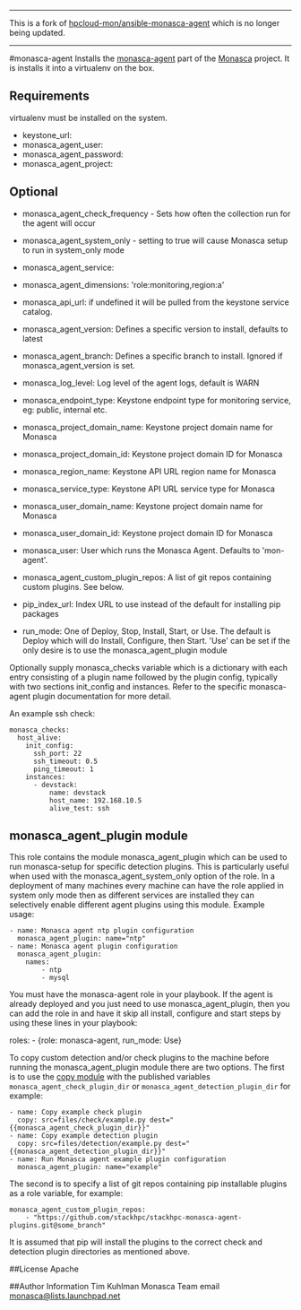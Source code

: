 ***
This is a fork of [hpcloud-mon/ansible-monasca-agent](https://github.com/hpcloud-mon/ansible-monasca-agent) which
is no longer being updated.
***

#monasca-agent
Installs the [monasca-agent](https://github.com/stackforge/monasca-agent) part of the [Monasca](https://wiki.openstack.org/wiki/Monasca) project.
It is installs it into a virtualenv on the box.

## Requirements
virtualenv must be installed on the system.

- keystone_url:
- monasca_agent_user:
- monasca_agent_password:
- monasca_agent_project:

## Optional
- monasca_agent_check_frequency - Sets how often the collection run for the agent will occur
- monasca_agent_system_only - setting to true will cause Monasca setup to run in system_only mode
- monasca_agent_service:
- monasca_agent_dimensions: 'role:monitoring,region:a'
- monasca_api_url: if undefined it will be pulled from the keystone service catalog.
- monasca_agent_version: Defines a specific version to install, defaults to latest
- monasca_agent_branch: Defines a specific branch to install. Ignored if monasca_agent_version is set.
- monasca_log_level: Log level of the agent logs, default is WARN
- monasca_endpoint_type: Keystone endpoint type for monitoring service, eg: public, internal etc.
- monasca_project_domain_name: Keystone project domain name for Monasca
- monasca_project_domain_id: Keystone project domain ID for Monasca
- monasca_region_name: Keystone API URL region name for Monasca
- monasca_service_type: Keystone API URL service type for Monasca
- monasca_user_domain_name: Keystone project domain name for Monasca
- monasca_user_domain_id: Keystone project domain ID for Monasca
- monasca_user: User which runs the Monasca Agent. Defaults to 'mon-agent'.
- monasca_agent_custom_plugin_repos: A list of git repos containing custom plugins. See below.

- pip_index_url: Index URL to use instead of the default for installing pip packages
- run_mode: One of Deploy, Stop, Install, Start, or Use. The default is Deploy which will do Install, Configure, then Start. 'Use' can be set if the only desire is to use the monasca_agent_plugin module

Optionally supply monasca_checks variable which is a dictionary with each entry consisting of a plugin name followed by the
plugin config, typically with two sections init_config and instances. Refer to the specific monasca-agent plugin documentation
for more detail.

An example ssh check:

    monasca_checks:
      host_alive:
        init_config:
          ssh_port: 22
          ssh_timeout: 0.5
          ping_timeout: 1
        instances:
          - devstack:
              name: devstack
              host_name: 192.168.10.5
              alive_test: ssh

## monasca_agent_plugin module
This role contains the module monasca_agent_plugin which can be used to run monasca-setup for specific detection plugins. This is particularly
useful when used with the monasca_agent_system_only option of the role. In a deployment of many machines every machine can have the role applied
in system only mode then as different services are installed they can selectively enable different agent plugins using this module. Example usage:

    - name: Monasca agent ntp plugin configuration
      monasca_agent_plugin: name="ntp"
    - name: Monasca agent plugin configuration
      monasca_agent_plugin:
        names:
            - ntp
            - mysql

You must have the monasca-agent role in your playbook. If the agent is already deployed and you just need to use monasca_agent_plugin, then you can add the role in and have it skip all install, configure and start steps by using these lines in your playbook:

  roles:
    - {role: monasca-agent, run_mode: Use}

To copy custom detection and/or check plugins to the machine before running the
monasca_agent_plugin module there are two options. The first is to use the
[copy module](http://docs.ansible.com/copy_module.html) with the published variables `monasca_agent_check_plugin_dir` or `monasca_agent_detection_plugin_dir`
for example:

    - name: Copy example check plugin
      copy: src=files/check/example.py dest="{{monasca_agent_check_plugin_dir}}"
    - name: Copy example detection plugin
      copy: src=files/detection/example.py dest="{{monasca_agent_detection_plugin_dir}}"
    - name: Run Monasca agent example plugin configuration
      monasca_agent_plugin: name="example"

The second is to specify a list of git repos containing pip installable
plugins as a role variable, for example:

    monasca_agent_custom_plugin_repos:
        - "https://github.com/stackhpc/stackhpc-monasca-agent-plugins.git@some_branch"

It is assumed that pip will install the plugins to the correct check and detection
plugin directories as mentioned above.

##License
Apache

##Author Information
Tim Kuhlman
Monasca Team email monasca@lists.launchpad.net
